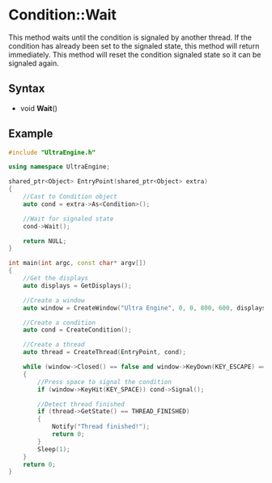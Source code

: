 # Condition::Wait

This method waits until the condition is signaled by another thread. If the condition has already been set to the signaled state, this method will return immediately. This method will reset the condition signaled state so it can be signaled again.

## Syntax

- void **Wait**()

## Example

```c++
#include "UltraEngine.h"

using namespace UltraEngine;

shared_ptr<Object> EntryPoint(shared_ptr<Object> extra)
{
    //Cast to Condition object
    auto cond = extra->As<Condition>();

    //Wait for signaled state
    cond->Wait();

    return NULL;
}

int main(int argc, const char* argv[])
{
    //Get the displays
    auto displays = GetDisplays();

    //Create a window
    auto window = CreateWindow("Ultra Engine", 0, 0, 800, 600, displays[0], WINDOW_CENTER | WINDOW_TITLEBAR);

    //Create a condition
    auto cond = CreateCondition();

    //Create a thread
    auto thread = CreateThread(EntryPoint, cond);

    while (window->Closed() == false and window->KeyDown(KEY_ESCAPE) == false)
    {
        //Press space to signal the condition
        if (window->KeyHit(KEY_SPACE)) cond->Signal();

        //Detect thread finished
        if (thread->GetState() == THREAD_FINISHED)
        {
            Notify("Thread finished!");
            return 0;
        }
        Sleep(1);
    }
    return 0;
}
```
